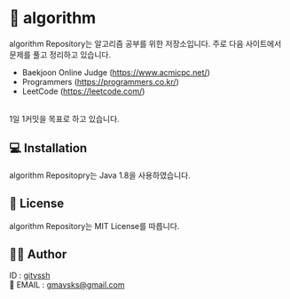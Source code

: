 # 
# 📁 algorithm

algorithm Repository는 알고리즘 공부를 위한 저장소입니다. 주로 다음 사이트에서 문제를 풀고 정리하고 있습니다.
<br>
- Baekjoon Online Judge (https://www.acmicpc.net/)
- Programmers (https://programmers.co.kr/)
- LeetCode (https://leetcode.com/)
<br>
1일 1커밋을 목표로 하고 있습니다.


## 💻 Installation

algorithm Repositopry는 Java 1.8을 사용하였습니다.

## 📝 License

algorithm Repository는 MIT License를 따릅니다.

## 🧑‍💻 Author
ID : <a href="https://github.com/gitvssh" target="_new">gitvssh</a>
<br>
:email: EMAIL : gmavsks@gmail.com
